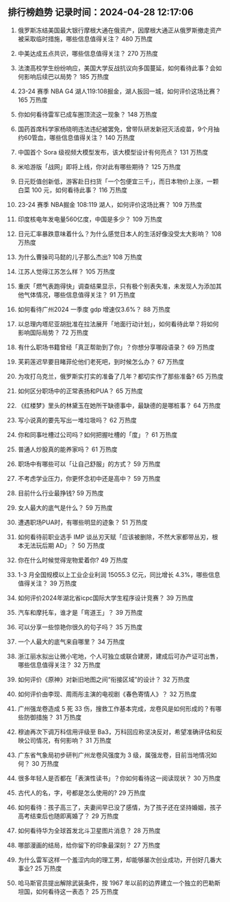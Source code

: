
## 排行榜趋势 记录时间：2024-04-28 12:17:06
  
  1. 俄罗斯冻结美国最大银行摩根大通在俄资产，因摩根大通正从俄罗斯撤走资产被采取临时措施，哪些信息值得关注？ 480 万热度
    
  2. 中美达成五点共识，哪些信息值得关注？ 270 万热度
    
  3. 法澳高校学生纷纷响应，美国大学反战抗议向多国蔓延，如何看待此事？会如何影响后续巴以局势？ 185 万热度
    
  4. 23-24 赛季 NBA G4 湖人119:108掘金，湖人扳回一城，如何评价这场比赛？ 165 万热度
    
  5. 你如何看待雷军已成车圈顶流这一现象？ 148 万热度
    
  6. 国药首席科学家杨晓明违法违纪被罢免，曾带队研发新冠灭活疫苗，9个月抽约60管血，哪些信息值得关注？ 140 万热度
    
  7. 中国首个 Sora 级视频大模型发布，该大模型设计有何亮点？ 131 万热度
    
  8. 米哈游版「战网」即将上线，你对此有哪些期待？ 125 万热度
    
  9. 日元贬值创新低，游客赴日扫货「一个包便宜三千」，而日本物价上涨，一颗白菜 100 元，如何看待此事？ 116 万热度
    
  10. 23-24 赛季 NBA掘金 108:119 湖人，如何评价这场比赛？ 109 万热度
    
  11. 印度核电年发电量560亿度，中国是多少？ 109 万热度
    
  12. 日元汇率暴跌意味着什么？为什么感觉日本人的生活好像没受太大影响？ 108 万热度
    
  13. 为什么曹操司马懿的儿子那么杰出? 108 万热度
    
  14. 江苏人觉得江苏怎么样？ 105 万热度
    
  15. 重庆「燃气表跑得快」调查结果显示，只有极个别表失准，未发现人为添加其他气体情况，哪些信息值得关注？ 91 万热度
    
  16. 如何看待广州2024 一季度 gdp 增速仅3.6%？ 88 万热度
    
  17. 以总理内塔尼亚胡批准在拉法展开「地面行动计划」，如何看待此举？将如何影响国际局势？ 72 万热度
    
  18. 有什么职场书籍曾经「真正帮助到了你」？你想分享哪段语录？ 69 万热度
    
  19. 芙莉莲迟早要目睹菲伦他们老死吧，到时候怎么办？ 67 万热度
    
  20. 为攻打乌克兰，俄罗斯实打实的准备了几年？都切实作了那些准备? 65 万热度
    
  21. 如何区分职场中的正常表扬和PUA？ 65 万热度
    
  22. 《红楼梦》里头的林黛玉在她所干缺德事中，最缺德的是哪桩事？ 64 万热度
    
  23. 写小说真的要先写出一堆垃圾吗？ 62 万热度
    
  24. 你和同事吐槽过公司吗？如何把握吐槽的「度」？ 61 万热度
    
  25. 普通人炒股真的能养家吗？ 61 万热度
    
  26. 职场中有哪些可以「让自己舒服」的方式？ 59 万热度
    
  27. 不考虑学业压力，你更怀念初中还是高中？ 59 万热度
    
  28. 目前什么行业最挣钱? 59 万热度
    
  29. 女人最大的底气是什么？ 59 万热度
    
  30. 遭遇职场PUA时，有哪些明显的迹象？ 51 万热度
    
  31. 如何看待前职业选手 IMP 谈丛刃天赋「应该被删除，不然大家都带丛刃，根本无法玩后期 AD」？ 50 万热度
    
  32. 你在什么时候觉得宠物爱着你? 49 万热度
    
  33. 1-3 月全国规模以上工业企业利润 15055.3 亿元，同比增长 4.3%，哪些信息值得关注？ 39 万热度
    
  34. 如何评价2024年湖北省icpc国际大学生程序设计竞赛？ 39 万热度
    
  35. 汽车和摩托车，谁才是「弯道王」？ 39 万热度
    
  36. 可以分享一些惊艳你很久的句子吗？ 35 万热度
    
  37. 一个人最大的底气来自哪里？ 34 万热度
    
  38. 浙江丽水拟出让微小宅地，个人可独立或联合建房，建成后可办产证可出售，哪些信息值得关注？ 32 万热度
    
  39. 如何评价《原神》对新旧地图之间“衔接区域”的设计？ 32 万热度
    
  40. 如何评价由李现、周雨彤主演的电视剧《春色寄情人》？ 32 万热度
    
  41. 广州强龙卷造成 5 死 33 伤，搜救工作基本完成，龙卷风是如何形成的？有哪些防御措施？ 31 万热度
    
  42. 穆迪再次下调万科信用评级至 Ba3，万科回应称坚决反对，希望准确评估和反映公司情况，有何影响？ 31 万热度
    
  43. 广东省气象局初步研判广州龙卷风强度为 3 级，属强龙卷，目前当地情况如何？ 30 万热度
    
  44. 很多年轻人是否都在「表演性读书」？你如何看待这一阅读现状？ 30 万热度
    
  45. 古代人的名，字，号都是怎么使用的? 29 万热度
    
  46. 如何看待：孩子高三了，夫妻间早已没了感情，为了孩子还在坚持婚姻，孩子高考结束后也随即离婚了？ 29 万热度
    
  47. 如何看待华为全球首发北斗卫星图片消息？ 28 万热度
    
  48. 哪部漫画的结局，给你留下的印象最深刻？ 27 万热度
    
  49. 为什么雷军这样一个羞涩内向的理工男，却能够屡次创业成功，开创好几番大事业? 25 万热度
    
  50. 哈马斯官员提出解除武装条件，按 1967 年以前的边界建立一个独立的巴勒斯坦国，如何看待这一表态？ 25 万热度
    